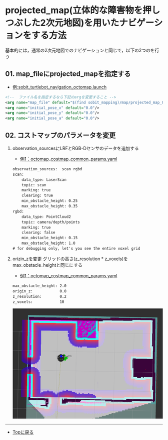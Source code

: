 # projected_map(立体的な障害物を押しつぶした2次元地図)を用いたナビゲーションをする方法
基本的には，通常の2次元地図でのナビゲーションと同じで，以下の2つのを行う

## 01. map_fileにprojected_mapを指定する
- [例:sobit_turtlebot_navigation_octomap.launch](sobit_navigation/launch/sobit_turtlebot_navigation_octomap.launch)
```xml
<!--  ファイル名を指定するなら下記のargを変更すること -->
<arg name="map_file" default="$(find sobit_mapping)/map/projected_map_8_26_19_54.yaml"/>
<arg name="initial_pose_x" default="0.0"/>
<arg name="initial_pose_y" default="0.0"/>
<arg name="initial_pose_a" default="0.0"/>
```

## 02. コストマップのパラメータを変更
1. observation_sourcesにLRFとRGB-Dセンサのデータを追加する
    - [例1：octomap_costmap_common_params.yaml](sobit_navigation/param/sobit_pro_octomap/octomap_costmap_common_params.yaml)
    ```xml
    observation_sources:  scan rgbd
    scan:
        data_type: LaserScan
        topic: scan
        marking: true
        clearing: true
        min_obstacle_height: 0.25
        max_obstacle_height: 0.35
    rgbd:
        data_type: PointCloud2
        topic: camera/depth/points
        marking: true
        clearing: false
        min_obstacle_height: 0.15
        max_obstacle_height: 1.0
    # for debugging only, let's you see the entire voxel grid
    ```

2.  orizin_zを変更
    グリッドの高さ(z_resolution * z_voxels)をmax_obstacle_heightと同じにする
     - [例1：octomap_costmap_common_params.yaml](sobit_navigation/param/sobit_pro_octomap/octomap_costmap_common_params.yaml)
    ```xml
    max_obstacle_height: 2.0
    origin_z:            0.0
    z_resolution:        0.2
    z_voxels:            10
     ```
     <div align="center">
    <img src="doc/img/fix_costmap.png">
    </div> 

---

- [Topに戻る](https://github.com/TeamSOBITS/sobit_navigation_stack)